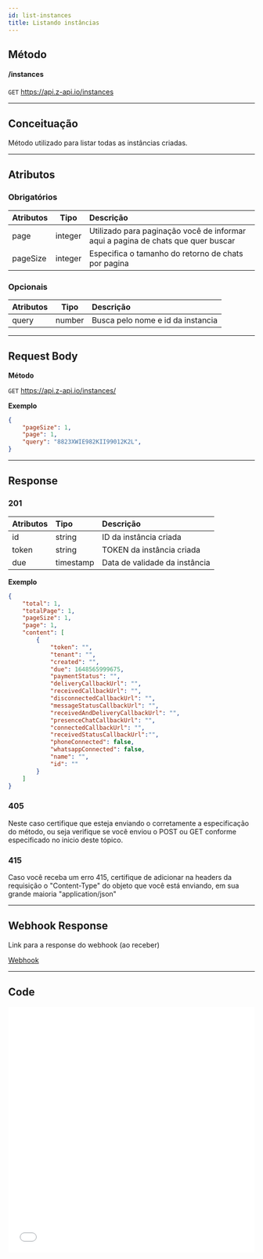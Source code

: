 ```yaml
---
id: list-instances
title: Listando instâncias
---
```


## Método

#### /instances

`GET` <https://api.z-api.io/instances>

---

## Conceituação

Método utilizado para listar todas as instâncias criadas.




---

## Atributos

### Obrigatórios

| Atributos |  Tipo   | Descrição                      |
| :-------- | :----:  | :----------------------------- |
| page      | integer | Utilizado para paginação você de informar aqui a pagina de chats que quer buscar |
| pageSize  | integer | Especifica o tamanho do retorno de chats por pagina|


### Opcionais

| Atributos | Tipo | Descrição |
| :-------- | :--: | :-------- |
| query     | number  | Busca pelo nome e id da instancia | 



---

## Request Body

**Método**

`GET` <https://api.z-api.io/instances/>

**Exemplo**

```json
{
    "pageSize": 1,
    "page": 1,
    "query": "8823XWIE982KII99012K2L",
}
```

---

## Response

### 201

| Atributos | Tipo      | Descrição                     |
| :-------- | :-------- | :---------------------------- |
| id        | string    | ID da instância criada        |
| token     | string    | TOKEN da instância criada     |
| due       | timestamp | Data de validade da instância |

**Exemplo**

```json
{
    "total": 1,
    "totalPage": 1,
    "pageSize": 1,
    "page": 1,
    "content": [
        {
            "token": "",
            "tenant": "",
            "created": "",
            "due": 1648565999675,
            "paymentStatus": "",
            "deliveryCallbackUrl": "",
            "receivedCallbackUrl": "",
            "disconnectedCallbackUrl": "",
            "messageStatusCallbackUrl": "",
            "receivedAndDeliveryCallbackUrl": "",
            "presenceChatCallbackUrl": "",
            "connectedCallbackUrl": "",
            "receivedStatusCallbackUrl":"",
            "phoneConnected": false,
            "whatsappConnected": false,
            "name": "",
            "id": ""
        }
    ]
}
```

### 405

Neste caso certifique que esteja enviando o corretamente a especificação do método, ou seja verifique se você enviou o POST ou GET conforme especificado no inicio deste tópico.

### 415

Caso você receba um erro 415, certifique de adicionar na headers da requisição o "Content-Type" do objeto que você está enviando, em sua grande maioria "application/json"

---

## Webhook Response

Link para a response do webhook (ao receber)

[Webhook](../webhooks/on-message-received#response)

---

## Code

<iframe src="//api.apiembed.com/?source=https://raw.githubusercontent.com/Z-API/z-api-docs/main/json-examples/list-instances.json&targets=all" frameborder="0" scrolling="no" width="100%" height="500px" seamless></iframe>
